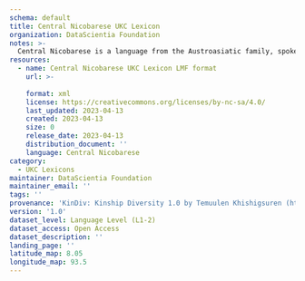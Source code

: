 ```yaml
---
schema: default
title: Central Nicobarese UKC Lexicon
organization: DataScientia Foundation
notes: >-
  Central Nicobarese is a language from the Austroasiatic family, spoken in Eurasia. The UKC Lexicon of Central Nicobarese is represented as a lexico-semantic network. It consists of words, word senses, synsets, as well as sense-level and synset-level relationships.
resources:
  - name: Central Nicobarese UKC Lexicon LMF format
    url: >-
      
    format: xml
    license: https://creativecommons.org/licenses/by-nc-sa/4.0/
    last_updated: 2023-04-13
    created: 2023-04-13
    size: 0
    release_date: 2023-04-13
    distribution_document: ''
    language: Central Nicobarese
category:
  - UKC Lexicons
maintainer: DataScientia Foundation
maintainer_email: ''
tags: ''
provenance: 'KinDiv: Kinship Diversity 1.0 by Temuulen Khishigsuren (http://ukc.disi.unitn.it/index.php/kinship/); Princeton WordNet 2.1 by Princeton University (https://wordnet.princeton.edu)'
version: '1.0'
dataset_level: Language Level (L1-2)
dataset_access: Open Access
dataset_description: ''
landing_page: ''
latitude_map: 8.05
longitude_map: 93.5
---
```

